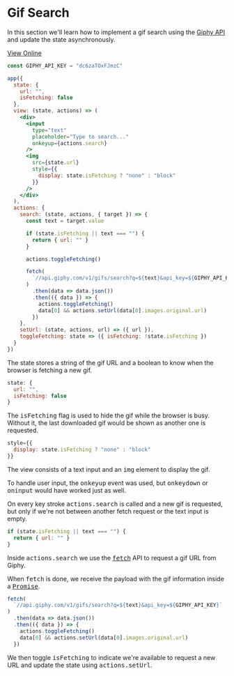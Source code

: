 # Gif Search

In this section we'll learn how to implement a gif search using the [Giphy API](https://api.giphy.com/) and update the state asynchronously.

[View Online](https://codepen.io/hyperapp/pen/LybmLe?editors=0010)

```jsx
const GIPHY_API_KEY = "dc6zaTOxFJmzC"

app({
  state: {
    url: "",
    isFetching: false
  },
  view: (state, actions) => (
    <div>
      <input
        type="text"
        placeholder="Type to search..."
        onkeyup={actions.search}
      />
      <img
        src={state.url}
        style={{
          display: state.isFetching ? "none" : "block"
        }}
      />
    </div>
  ),
  actions: {
    search: (state, actions, { target }) => {
      const text = target.value

      if (state.isFetching || text === "") {
        return { url: "" }
      }

      actions.toggleFetching()

      fetch(
        `//api.giphy.com/v1/gifs/search?q=${text}&api_key=${GIPHY_API_KEY}`
      )
        .then(data => data.json())
        .then(({ data }) => {
          actions.toggleFetching()
          data[0] && actions.setUrl(data[0].images.original.url)
        })
    },
    setUrl: (state, actions, url) => ({ url }),
    toggleFetching: state => ({ isFetching: !state.isFetching })
  }
})
```

The state stores a string of the gif URL and a boolean to know when the browser is fetching a new gif.

```jsx
state: {
  url: "",
  isFetching: false
}
```

The <samp>isFetching</samp> flag is used to hide the gif while the browser is busy. Without it, the last downloaded gif would be shown as another one is requested.

```jsx
style={{
  display: state.isFetching ? "none" : "block"
}}
```

The view consists of a text input and an <samp>img</samp> element to display the gif.

To handle user input, the <samp>onkeyup</samp> event was used, but <samp>onkeydown</samp> or <samp>oninput</samp> would have worked just as well.

On every key stroke <samp>actions.search</samp> is called and a new gif is requested, but only if we're not between another fetch request or the text input is empty.

```jsx
if (state.isFetching || text === "") {
  return { url: "" }
}
```

Inside <samp>actions.search</samp> we use the <samp>[fetch](https://developer.mozilla.org/en-US/docs/Web/API/Fetch_API)</samp> API to request a gif URL from Giphy.

When <samp>fetch</samp> is done, we receive the payload with the gif information inside a <samp>[Promise](https://developer.mozilla.org/en-US/docs/Web/JavaScript/Reference/Global_Objects/Promise)</samp>.

```jsx
fetch(
  `//api.giphy.com/v1/gifs/search?q=${text}&api_key=${GIPHY_API_KEY}`
)
  .then(data => data.json())
  .then(({ data }) => {
    actions.toggleFetching()
    data[0] && actions.setUrl(data[0].images.original.url)
  })
```

We then toggle <samp>isFetching</samp> to indicate we're available to request a new URL and update the state using <samp>actions.setUrl</samp>.

